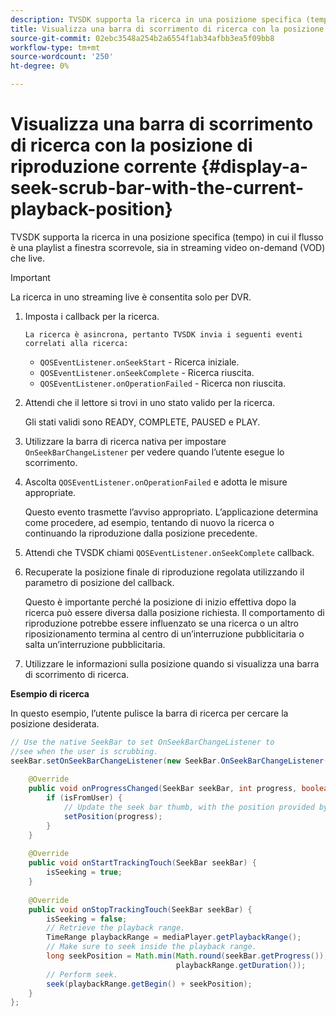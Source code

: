```yaml
---
description: TVSDK supporta la ricerca in una posizione specifica (tempo) in cui il flusso è una playlist a finestra scorrevole, sia in streaming video on-demand (VOD) che live.
title: Visualizza una barra di scorrimento di ricerca con la posizione di riproduzione corrente
source-git-commit: 02ebc3548a254b2a6554f1ab34afbb3ea5f09bb8
workflow-type: tm+mt
source-wordcount: '250'
ht-degree: 0%

---
```


# Visualizza una barra di scorrimento di ricerca con la posizione di riproduzione corrente {#display-a-seek-scrub-bar-with-the-current-playback-position}

TVSDK supporta la ricerca in una posizione specifica (tempo) in cui il flusso è una playlist a finestra scorrevole, sia in streaming video on-demand (VOD) che live.

>[!IMPORTANT]
>
>La ricerca in uno streaming live è consentita solo per DVR.

1. Imposta i callback per la ricerca.

       La ricerca è asincrona, pertanto TVSDK invia i seguenti eventi correlati alla ricerca:
   
   * `QOSEventListener.onSeekStart` - Ricerca iniziale.
   * `QOSEventListener.onSeekComplete` - Ricerca riuscita.
   * `QOSEventListener.onOperationFailed` - Ricerca non riuscita.

1. Attendi che il lettore si trovi in uno stato valido per la ricerca.

   Gli stati validi sono READY, COMPLETE, PAUSED e PLAY.

1. Utilizzare la barra di ricerca nativa per impostare `OnSeekBarChangeListener` per vedere quando l’utente esegue lo scorrimento.
1. Ascolta `QOSEventListener.onOperationFailed` e adotta le misure appropriate.

   Questo evento trasmette l’avviso appropriato. L’applicazione determina come procedere, ad esempio, tentando di nuovo la ricerca o continuando la riproduzione dalla posizione precedente.

1. Attendi che TVSDK chiami `QOSEventListener.onSeekComplete` callback.
1. Recuperate la posizione finale di riproduzione regolata utilizzando il parametro di posizione del callback.

   Questo è importante perché la posizione di inizio effettiva dopo la ricerca può essere diversa dalla posizione richiesta. Il comportamento di riproduzione potrebbe essere influenzato se una ricerca o un altro riposizionamento termina al centro di un’interruzione pubblicitaria o salta un’interruzione pubblicitaria.

1. Utilizzare le informazioni sulla posizione quando si visualizza una barra di scorrimento di ricerca.

<!--<a id="example_9657AA855B6A4355B0E7D854596FFB54"></a>-->

**Esempio di ricerca**

In questo esempio, l’utente pulisce la barra di ricerca per cercare la posizione desiderata.

```java
// Use the native SeekBar to set OnSeekBarChangeListener to  
//see when the user is scrubbing. 
seekBar.setOnSeekBarChangeListener(new SeekBar.OnSeekBarChangeListener() { 
 
    @Override 
    public void onProgressChanged(SeekBar seekBar, int progress, boolean isFromUser) { 
        if (isFromUser) {  
            // Update the seek bar thumb, with the position provided by the user. 
            setPosition(progress); 
        } 
    } 
 
    @Override 
    public void onStartTrackingTouch(SeekBar seekBar) { 
        isSeeking = true; 
    } 
 
    @Override 
    public void onStopTrackingTouch(SeekBar seekBar) { 
        isSeeking = false; 
        // Retrieve the playback range. 
        TimeRange playbackRange = mediaPlayer.getPlaybackRange(); 
        // Make sure to seek inside the playback range. 
        long seekPosition = Math.min(Math.round(seekBar.getProgress()),  
                                     playbackRange.getDuration()); 
        // Perform seek. 
        seek(playbackRange.getBegin() + seekPosition); 
    } 
}; 
```
